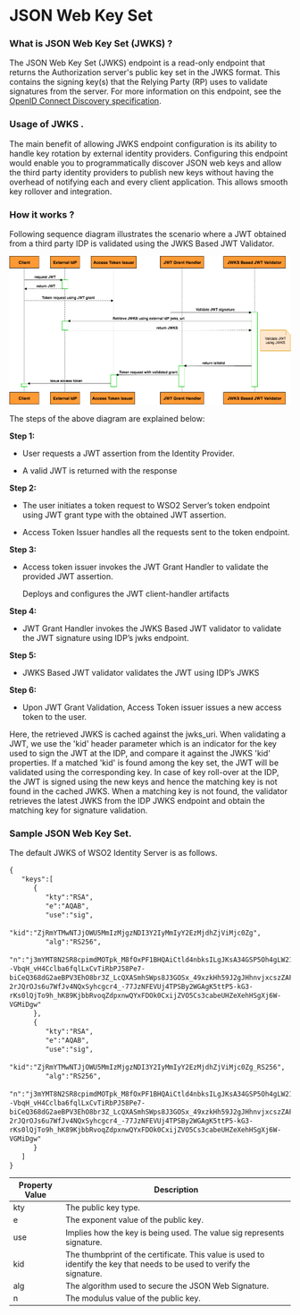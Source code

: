 # JSON Web Key Set 

### What is JSON Web Key Set (JWKS) ?
The JSON Web Key Set (JWKS) endpoint is a read-only endpoint that returns
the Authorization server's public key set in the JWKS format. 
This contains the signing key(s) that the Relying Party (RP) uses to validate signatures from the server.
For more information on this endpoint, see the [OpenID Connect Discovery specification](https://openid.net/specs/openid-connect-discovery-1_0.html).


### Usage of JWKS .
The main benefit of allowing JWKS endpoint configuration is its ability to handle key rotation by external identity providers.
Configuring this endpoint would enable you to programmatically discover JSON web keys and allow the third party 
identity providers to publish new keys without having the overhead of notifying each and every client application.
This allows smooth key rollover and integration.

### How it works ?
Following sequence diagram illustrates the scenario where a JWT obtained
from a third party IDP is validated using the JWKS Based JWT Validator.

![jwks-validation-flow]( ../../assets/img/concepts/jwks-validation-flow.png) 

The steps of the above diagram are explained below:

**Step 1:**

-   User requests a JWT assertion from the Identity Provider.

-   A valid JWT is returned with the response

**Step 2:**

-   The user initiates a token request to WSO2 Server’s token endpoint
    using JWT grant type with the obtained JWT assertion.

-   Access Token Issuer handles all the requests sent to the token
    endpoint.

**Step 3:**

-   Access token issuer invokes the JWT Grant Handler to validate the
    provided JWT assertion.

    Deploys and configures the JWT client-handler artifacts

**Step 4:**

-   JWT Grant Handler invokes the JWKS Based JWT validator to validate
    the JWT signature using IDP’s jwks endpoint.

**Step 5:**

-   JWKS Based JWT validator validates the JWT using IDP’s JWKS

**Step 6:**

-   Upon JWT Grant Validation, Access Token issuer issues a new access
    token to the user.

Here, the retrieved JWKS is cached against the jwks\_uri. When
validating a JWT, we use the 'kid' header parameter which is an
indicator for the key used to sign the JWT at the IDP, and compare it
against the JWKS 'kid' properties. If a matched 'kid' is found among the
key set, the JWT will be validated using the corresponding key. In case
of key roll-over at the IDP, the JWT is signed using the new keys and
hence the matching key is not found in the cached JWKS. When a matching
key is not found, the validator retrieves the latest JWKS from the IDP
JWKS endpoint and obtain the matching key for signature validation.

### Sample JSON Web Key Set.

The default JWKS of WSO2 Identity Server is as follows.

```
{ 
   "keys":[ 
      { 
         "kty":"RSA",
         "e":"AQAB",
         "use":"sig",
         "kid":"ZjRmYTMwNTJjOWU5MmIzMjgzNDI3Y2IyMmIyY2EzMjdhZjViMjc0Zg",
         "alg":"RS256",
         "n":"j3mYMT8N2SR8cpimdMOTpk_M8fOxPF1BHQAiCtld4nbksILgJKsA34GSP5Oh4gLW21VCEPPzdGLnqfwM6ZoG_X0rcK5--VbqH_vH4Cclba6fqlLxCvTiRbPJ58Pe7-biCeQ368dG2aeBPV3EhO8br3Z_LcQXASmhSWps8J3GOSx_49xzkHh59J2gJHhnvjxcszZAF35SLAb6F-2rJQrOJs6u7WfJv4NQxSyhcgcr4_-77JzNFEVUj4TPSBy2WGAgK5ttP5-kG3-rKs0lQjTo9h_hK89KjbbRvoqZdpxnwQYxFDOk0CxijZVO5Cs3cabeUHZeXehHSgXj6W-VGMiDgw"
      },
      { 
         "kty":"RSA",
         "e":"AQAB",
         "use":"sig",
         "kid":"ZjRmYTMwNTJjOWU5MmIzMjgzNDI3Y2IyMmIyY2EzMjdhZjViMjc0Zg_RS256",
         "alg":"RS256",
         "n":"j3mYMT8N2SR8cpimdMOTpk_M8fOxPF1BHQAiCtld4nbksILgJKsA34GSP5Oh4gLW21VCEPPzdGLnqfwM6ZoG_X0rcK5--VbqH_vH4Cclba6fqlLxCvTiRbPJ58Pe7-biCeQ368dG2aeBPV3EhO8br3Z_LcQXASmhSWps8J3GOSx_49xzkHh59J2gJHhnvjxcszZAF35SLAb6F-2rJQrOJs6u7WfJv4NQxSyhcgcr4_-77JzNFEVUj4TPSBy2WGAgK5ttP5-kG3-rKs0lQjTo9h_hK89KjbbRvoqZdpxnwQYxFDOk0CxijZVO5Cs3cabeUHZeXehHSgXj6W-VGMiDgw"
      }
   ]
}
``` 

| Property Value                 | Description         | 
| --------------------- | ------------- | 
| kty | The public key type.|                            
| e           | The exponent value of the public key.|                              
| use         | Implies how the key is being used. The value sig represents signature.| 
| kid         | The thumbprint of the certificate. This value is used to identify the key that needs to be used to verify the signature.  | 
| alg         | The algorithm used to secure the JSON Web Signature.  | 
| n           | The modulus value of the public key.  | 


